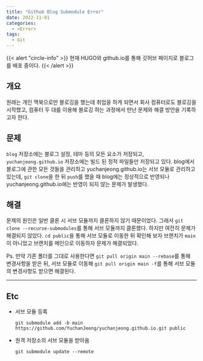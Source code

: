```yaml
---
title: "Github Blog Submodule Error"
date: 2022-11-01
categories:
  - <Error>
tags:
  - Git
---
```


{{< alert "circle-info" >}}
현재 HUGO와 github.io를 통해 깃허브 페이지로 블로그를 배포 중이다.
{{< /alert >}}

## 개요

원래는 개인 맥북으로만 블로깅을 했는데 취업을 하게 되면서 회사 컴퓨터로도 블로깅을 시작했고, 컴퓨터 두 대를 이용해 블로깅 하는 과정에서 만난 문제와 해결 방안을 기록하고자 한다.

## 문제

`blog` 저장소에는 블로그 설정, 테마 등의 모든 요소가 저장되고, `yuchanjeong.github.io` 저장소에는 빌드 된 정적 파일들만 저장되고 있다. blog에서 블로그에 관한 모든 것들을 관리하고 yuchanjeong.github.io는 서브 모듈로 관리하고 있는데, `git clone`을 한 뒤 `push`를 했을 때 blog에는 정상적으로 반영되나 yuchanjeong.github.io에는 반영이 되지 않는 문제가 발생했다.

## 해결

문제의 원인은 일반 클론 시 서브 모듈까지 클론하지 않기 때문이었다. 그래서 `git clone --recurse-submodules`를 통해 서브 모듈까지 클론했다. 하지만 여전히 문제가 해결되지 않았다. `cd public`을 통해 서브 모듈로 이동한 뒤 확인해 보자 브랜치가 `main`이 아니었고 브랜치를 메인으로 이동하자 문제가 해결되었다.

Ps. 만약 기존 폴더를 그대로 사용한다면 `git pull origin main --rebase`를 통해 변경사항을 받은 뒤, 서브 모듈로 이동해 `git pull origin main -f`를 통해 서브 모듈의 변경사항도 받으면 해결된다.

---

## Etc

- 서브 모듈 등록
  ```
  git submodule add -b main https://github.com/YuchanJeong/yuchanjeong.github.io.git public
  ```
- 원격 저장소의 서브 모듈을 받아옴
  ```
  git submodule update --remote
  ```
